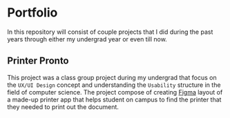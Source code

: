 # Portfolio
In this repository will consist of couple projects that I did during the past years through either my undergrad year or even till now.

## Printer Pronto
This project was a class group project during my undergrad that focus on the `UX/UI Design` concept and understanding the `Usability` structure in the field of computer science. The project compose of creating <ins>Figma</ins> layout of a made-up printer app that helps student on campus to find the printer that they needed to print out the document.
